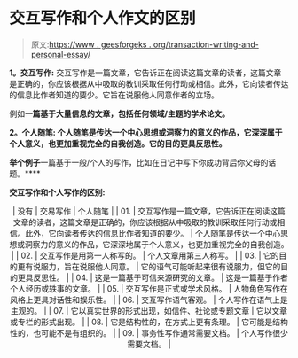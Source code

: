 # 交互写作和个人作文的区别

> 原文:[https://www . geesforgeks . org/transaction-writing-and-personal-essay/](https://www.geeksforgeeks.org/difference-between-transactive-writing-and-personal-essay/)

**1。交互写作:**
交互写作是一篇文章，它告诉正在阅读这篇文章的读者，这篇文章是正确的，你应该根据从中吸取的教训采取任何行动或相信。此外，它向读者传达的信息比作者知道的要少。它旨在说服他人同意作者的立场。

例如**一篇基于大量信息的文章，包括任何领域/主题的学术论文。**

****2。个人随笔:**
个人随笔是传达一个中心思想或洞察力的意义的作品，它深深属于个人意义，也更加重视完全的自我创造。它的目的更具反思性。**

**举个例子**一篇基于一般/个人的写作，比如在日记中写下你成功背后你父母的话题。****

 ******交互写作和个人写作的区别:******

<center>

| 没有 | 交易写作 | 个人随笔 |
| 01. | 交互写作是一篇文章，它告诉正在阅读这篇文章的读者，这篇文章是正确的，你应该根据从中吸取的教训采取任何行动或相信。此外，它向读者传达的信息比作者知道的要少。 | 个人随笔是传达一个中心思想或洞察力的意义的作品，它深深地属于个人意义，也更加重视完全的自我创造。 |
| 02. | 交互写作是用第一人称写的。 | 个人文章用第三人称写。 |
| 03. | 它的目的更有说服力，旨在说服他人同意。 | 它的语气可能听起来很有说服力，但它的目的更具反思性。 |
| 04. | 这是一篇基于可信来源研究的文章。 | 这是一篇基于作者个人经历或轶事的文章。 |
| 05. | 交互写作是正式或学术风格。 | 人物角色写作在风格上更具对话性和娱乐性。 |
| 06. | 交互写作语气客观。 | 个人写作在语气上是主观的。 |
| 07. | 它以真实世界的形式出现，如信件、社论或专题文章 | 它以文章或专栏的形式出现。 |
| 08. | 它是结构性的，在方式上更有条理。 | 它可能是结构性的，也可能不是有组织的。 |
| 09. | 事务性写作通常需要文档。 | 个人写作很少需要文档。 |

</center>